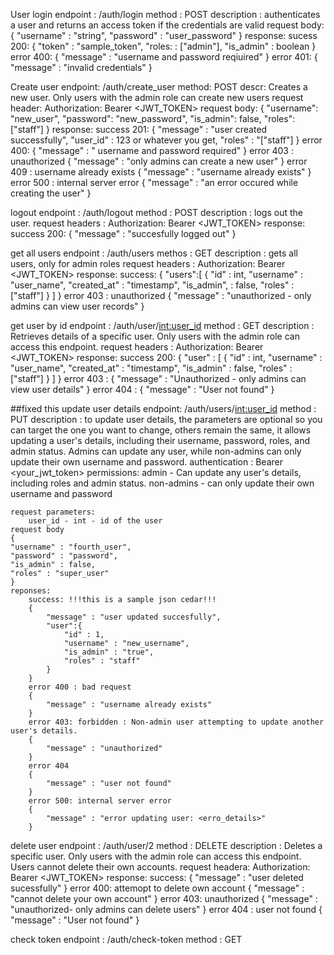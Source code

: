 User login
    endpoint : /auth/login
    method : POST
    description : authenticates a user and returns an access token if the credentials are valid
    request body:
    {
        "username" : "string",
        "password" : "user_password"
    }
    response:
        sucess 200:
        {
            "token" : "sample_token",
            "roles: : ["admin"],
            "is_admin" : boolean
        }
        error 400:
        {
            "message" : "username and password reqiuired"
        }
        error 401:
        {
            "message" : "invalid credentials"
        }

Create user
    endpoint: /auth/create_user
    method: POST
    descr: Creates a new user. Only users with the admin role can create new users
    request header: Authorization: Bearer <JWT_TOKEN>
    request body:
    {
        "username": "new_user",
        "password": "new_password",
        "is_admin": false,
        "roles": ["staff"]
    }
    response:
        success 201:
        {
            "message" : "user created successfully",
            "user_id" : 123 or whatever you get,
            "roles" : "["staff"]
        }
        error 400:
        {
            "message" : " username and password required"
        }
        error 403 : unauthorized
        {
            "message" : "only admins can create a new user"
        }
        error 409 : username already exists
        {
            "message" : "username already exists"
        }
        error 500 : internal server error
        {
            "message" : "an error occured while creating the user"
        }


logout
    endpoint : /auth/logout
    method : POST
    description : logs out the user.
    request headers : Authorization: Bearer <JWT_TOKEN>
    response:
        success 200:
        {
            "message" : "succesfully logged out"
        }


get all users
    endpoint : /auth/users
    methos : GET
    description : gets all users, only for admin roles
    request headers : Authorization: Bearer <JWT_TOKEN>
    response:
        success:
        {
            "users":[
                {
                    "id" : int,
                    "username" : "user_name",
                    "created_at" : "timestamp",
                    "is_admin", : false,
                    "roles" : ["staff"]
                }
            ]
        }
        error 403 : unauthorized
        {
            "message" : "unauthorized - only admins can view user records"
        }


get user by id
    endpoint : /auth/user/<int:user_id>
    method : GET
    description : Retrieves details of a specific user. Only users with the admin role can access this endpoint.
    request headers : Authorization: Bearer <JWT_TOKEN>
    response:
        success 200:
            {
                "user" : [
                    {
                        "id" : int,
                        "username" : "user_name",
                        "created_at" : "timestamp",
                        "is_admin" : false,
                        "roles" : ["staff"]
                    }
                ]
            }
        error 403 : 
        {
            "message" : "Unauthorized - only admins can view user details"
        }
        error 404 :
        {
            "message" : "User not found"
        }

    
##fixed this
update user details
    endpoint: /auth/users/<int:user_id>
    method : PUT
    description : to update user details, the parameters are optional so you can target the one you want to change, others remain the same, it allows updating a user's details, including their username, password, roles, and admin status. Admins can update any user, while non-admins can only update their own username and password.
    authentication : Bearer <your_jwt_token>
    permissions: 
        admin - Can update any user's details, including roles and admin status. 
        non-admins - can only update their own username and password

    request parameters:
        user_id - int - id of the user
    request body
    {
    "username" : "fourth_user",
    "password" : "password",
    "is_admin" : false,
    "roles" : "super_user"
    }  
    reponses:
        success: !!!this is a sample json cedar!!!
        {
            "message" : "user updated succesfully",
            "user":{
                "id" : 1,
                "username" : "new_username",
                "is_admin" : "true",
                "roles" : "staff"
            }
        }
        error 400 : bad request
        {
            "message" : "username already exists"
        }
        error 403: forbidden : Non-admin user attempting to update another user's details.
        {
            "message" : "unauthorized"
        }
        error 404 
        {
            "message" : "user not found"
        }
        error 500: internal server error
        {
            "message" : "error updating user: <erro_details>"
        }



delete user
    endpoint : /auth/user/2
    method : DELETE
    description : Deletes a specific user. Only users with the admin role can access this endpoint. Users cannot delete their own accounts.
    request headera: Authorization: Bearer <JWT_TOKEN>
    response:
        success:
        {
            "message" : "user deleted sucessfully"
        }
        error 400: attemopt to delete own account
        {
            "message" : "cannot delete your own account"
        }
        error 403: unauthorized
        {
            "message" : "unauthorized- only admins can delete users"
        }
        error 404 : user not found
        {
            "message" : "User not found"
        }



check token
    endpoint : /auth/check-token
    method : GET